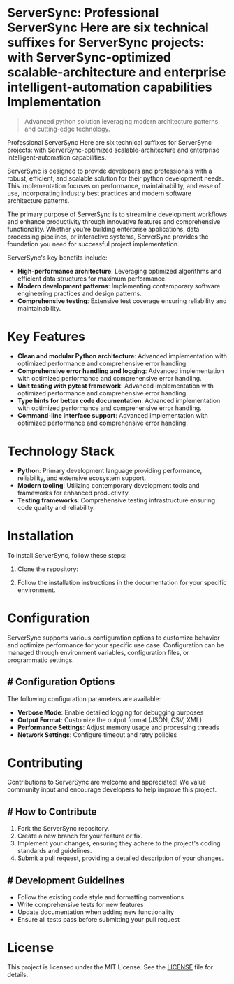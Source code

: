 <!-- fallback_ServerSync_20251015213819_50313 -->

# ServerSync: Professional ServerSync Here are six technical suffixes for ServerSync projects: with ServerSync-optimized scalable-architecture and enterprise intelligent-automation capabilities Implementation
> Advanced python solution leveraging modern architecture patterns and cutting-edge technology.

Professional ServerSync Here are six technical suffixes for ServerSync projects: with ServerSync-optimized scalable-architecture and enterprise intelligent-automation capabilities.

ServerSync is designed to provide developers and professionals with a robust, efficient, and scalable solution for their python development needs. This implementation focuses on performance, maintainability, and ease of use, incorporating industry best practices and modern software architecture patterns.

The primary purpose of ServerSync is to streamline development workflows and enhance productivity through innovative features and comprehensive functionality. Whether you're building enterprise applications, data processing pipelines, or interactive systems, ServerSync provides the foundation you need for successful project implementation.

ServerSync's key benefits include:

* **High-performance architecture**: Leveraging optimized algorithms and efficient data structures for maximum performance.
* **Modern development patterns**: Implementing contemporary software engineering practices and design patterns.
* **Comprehensive testing**: Extensive test coverage ensuring reliability and maintainability.

# Key Features

* **Clean and modular Python architecture**: Advanced implementation with optimized performance and comprehensive error handling.
* **Comprehensive error handling and logging**: Advanced implementation with optimized performance and comprehensive error handling.
* **Unit testing with pytest framework**: Advanced implementation with optimized performance and comprehensive error handling.
* **Type hints for better code documentation**: Advanced implementation with optimized performance and comprehensive error handling.
* **Command-line interface support**: Advanced implementation with optimized performance and comprehensive error handling.

# Technology Stack

* **Python**: Primary development language providing performance, reliability, and extensive ecosystem support.
* **Modern tooling**: Utilizing contemporary development tools and frameworks for enhanced productivity.
* **Testing frameworks**: Comprehensive testing infrastructure ensuring code quality and reliability.

# Installation

To install ServerSync, follow these steps:

1. Clone the repository:


2. Follow the installation instructions in the documentation for your specific environment.

# Configuration

ServerSync supports various configuration options to customize behavior and optimize performance for your specific use case. Configuration can be managed through environment variables, configuration files, or programmatic settings.

## # Configuration Options

The following configuration parameters are available:

* **Verbose Mode**: Enable detailed logging for debugging purposes
* **Output Format**: Customize the output format (JSON, CSV, XML)
* **Performance Settings**: Adjust memory usage and processing threads
* **Network Settings**: Configure timeout and retry policies

# Contributing

Contributions to ServerSync are welcome and appreciated! We value community input and encourage developers to help improve this project.

## # How to Contribute

1. Fork the ServerSync repository.
2. Create a new branch for your feature or fix.
3. Implement your changes, ensuring they adhere to the project's coding standards and guidelines.
4. Submit a pull request, providing a detailed description of your changes.

## # Development Guidelines

* Follow the existing code style and formatting conventions
* Write comprehensive tests for new features
* Update documentation when adding new functionality
* Ensure all tests pass before submitting your pull request

# License

This project is licensed under the MIT License. See the [LICENSE](https://github.com/lisaantal/ServerSync/blob/main/LICENSE) file for details.
